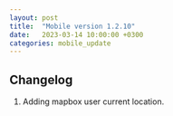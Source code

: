 ```yaml
---
layout: post
title:  "Mobile version 1.2.10"
date:   2023-03-14 10:00:00 +0300
categories: mobile_update
---
```


Changelog
---
1. Adding mapbox user current location.
